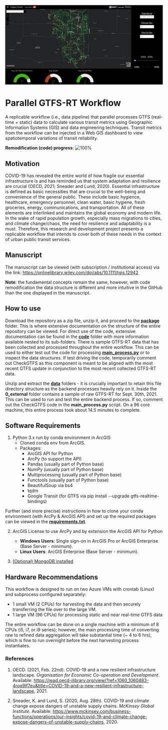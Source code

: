 <img src='/img/dashboard_transit.JPG' width='1000'/>

# Parallel GTFS-RT Workflow
A replicable workflow (i.e., data pipeline) that parallel processes GTFS (real-time + static) data to calculate various transit metrics using Geographic Information Systems (GIS) and data engineering techniques. Transit metrics from the workflow can be injected in a Web GIS dashboard to view spatiotemporal variations of transit reliability. 

**Remodification (code) progress**: ![100%](https://progress-bar.dev/100)

## Motivation
COVID-19 has revealed the entire world of how fragile our essential infrastructure is and has reminded us that system adaptation and resilience are crucial (OECD, 2021; Sneader and Lund, 2020). Essential infrastructure is defined as basic necessities that are crucial to the well-being and convenience of the general public. These include basic hygience, healthcare, emergency personnel, clean water, basic hygiene, fresh groceries, energy, communications, and transportation. All of these elements are interlinked and maintains the global economy and modern life. In the wake of rapid population growth, especially mass migrations to cities, and climate change/chaos, the need for resilience and adaptability is a must. Therefore, this research and development project presents a replicable workflow that intends to cover both of these needs in the context of urban public transit services.

## Manuscript
The manuscript can be viewed (with subscription / institutional access) via the link: https://onlinelibrary.wiley.com/doi/abs/10.1111/tgis.12942 
<br>

<strong>Note</strong>: the fundamental concepts remain the same, however, with code remodification the data structure is different and more intuitive in the GitHub than the one displayed in the manuscript.

## How to use
Download the repository as a zip file, unzip it, and proceed to the [**package**](/package) folder. This is where extensive documentation on the structure of the entire repository can be viewed. For direct use of the code, extensive documentation can be found in the [**code**](/package/code) folder with more information available nested to its sub-folders. There is sample GTFS-RT data that has been collected and processed throughout the entire workflow. This can be used to either test out the code for processing <strong><a href='package/code/main_process.py'>main_process.py</a></strong> or to inspect the data structures. If test driving the code, temporarily comment out CheckGTFS as this component is meant to be aligned with the most recent GTFS update in conjunction to the most recent collected GTFS-RT data.

Unzip and extract the [**data**](/package/data) folders - it is crucially important to retain this file directory structure as the backend processes heavily rely on it. Inside the <strong>0_external</strong> folder contains a sample of raw GTFS-RT for Sept. 30th, 2021. This can be used to run and test the entire backend process. If so, comment out the CheckGTFS code in the <strong>main_process.py</strong> script. On a 96 core machine, this entire process took about 14.5 minutes to complete. 


## Software Requirements
1) Python 3.x run by conda environment in ArcGIS 
   - Cloned conda env from ArcGIS. 
   - Packages:
     - ArcGIS API for Python 
     - ArcPy (to support the API) 
     - Pandas (usually part of Python base)
     - NumPy (usually part of Python base)
     - Multiprocessing (usually part of Python base)
     - Functools (usually part of Python base)
     - BeautifulSoup via bs4
     - tqdm 
     - Google Transit (for GTFS via pip install --upgrade gtfs-realtime-bindings)

Further (and more precise) instructions in how to clone your conda environment (with ArcPy & ArcGIS API) and set up the required packages can be viewed in the [**requirements.txt**](/package/code/requirements.txt). 

  
2) ArcGIS License to use ArcPy and by extension the ArcGIS API for Python
   - **Windows Users**: Single sign-on in ArcGIS Pro or ArcGIS Enterprise (Base Server - minimum). 
   - **Linux Users**: ArcGIS Enterprise (Base Server - minimum). 
   
3) [(Optional) MongoDB installed](https://docs.mongodb.com/manual/installation/) 


## Hardware Recommendations
This workflow is designed to run on two Azure VMs with crontab (Linux) and subprocess configured separately: 
   - 1 small VM (2 CPUs) for harvesting the data and then securely transferring the file over to the large VM. 
   - 1 large VM (96 CPUs) for processing static and near real-time GTFS data 

The entire workflow can be done on a single machine with a minimum of 8 CPUs (i5, i7, or i9 series); however, the main processing time of converting raw to refined data aggregation will take substantial time (~ 4 to 6 hrs), which is fine to run overnight before the next harvesting process instantiates. 

 
### References
1. OECD. (2021, Feb. 22nd). COVID-19 and a new resilient infrastructure landscape. *Organisation for Economic Co-operation and  Development*. Available: https://read.oecd-ilibrary.org/view/?ref=1060_1060483-4roq9lf7eu&title=COVID-19-and-a-new-resilient-infrastructure-landscape, 2021.

2. Sneader, K. and Lund, S. (2020, Aug. 28th). COVID-19 and climate change expose dangers of unstable supply chains. *McKinsey Global Institute.* Available: https://www.mckinsey.com/business-functions/operations/our-insights/covid-19-and-climate-change-expose-dangers-of-unstable-supply-chains, 2020. 
